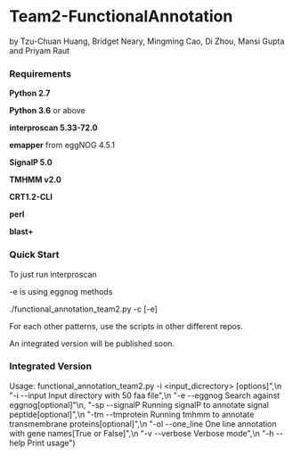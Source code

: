 # Team2-FunctionalAnnotation

by Tzu-Chuan Huang, Bridget Neary, Mingming Cao, Di Zhou, Mansi Gupta and Priyam Raut

### Requirements

**Python 2.7** 

**Python 3.6** or above

**interproscan 5.33-72.0**

**emapper** from eggNOG 4.5.1

**SignalP 5.0**

**TMHMM v2.0**

**CRT1.2-CLI**

**perl**

**blast+**

### Quick Start

To just run interproscan

-e is using eggnog methods

./functional_annotation_team2.py -c <clusteredfile> [-e] 
  
For each other patterns, use the scripts in other different repos.

An integrated version will be published soon.


### Integrated Version
Usage: functional_annotation_team2.py -i <input_dicrectory> [options]",\n
              "-i --input Input directory with 50 faa file",\n
              "-e --eggnog Search against eggnog[optional]"\n,
              "-sp --signalP Running signalP to annotate signal peptide[optional]",\n
              "-tm --tmprotein Running tmhmm to annotate transmembrane proteins[optional]",\n
              "-ol --one_line One line annotation with gene names[True or False]",\n
              "-v --verbose Verbose mode",\n
              "-h --help Print usage")






